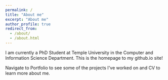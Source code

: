 ```yaml
---
permalink: /
title: "About me"
excerpt: "About me"
author_profile: true
redirect_from:
  - /about/
  - /about.html
---
```


I am currently a PhD Student at Temple University in the Computer and Information Science Department.
This is the homepage to my github.io site!

Navigate to Portfolio to see some of the projects I've worked on and CV to learn more about me.
